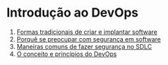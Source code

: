 # Introdução ao DevOps

1. [Formas tradicionais de criar e implantar software](/1-formas-tradicionais-de-criar-e-implantar-software.md)
1. [Porquê se preocupar com segurança em software](/2-porque-se-preocupar-com-segurança-em-software)
1. [Maneiras comuns de fazer segurança no SDLC](/3-maneiras-comuns-de-fazer-segurança-no-sdlc)
1. [O conceito e princípios do DevOps](/4-o-conceito-e-principios-do-devops)